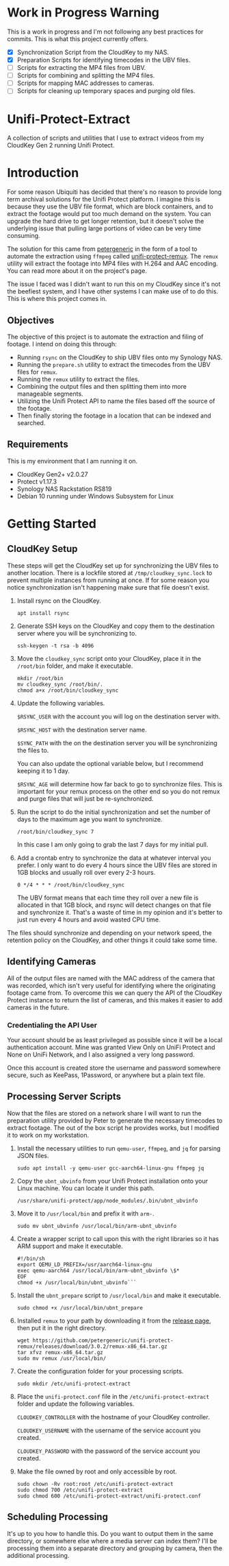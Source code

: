 # Work in Progress Warning

This is a work in progress and I'm not following any best practices for commits. This is what this project currently offers.

 - [x] Synchronization Script from the CloudKey to my NAS.
 - [x] Preparation Scripts for identifying timecodes in the UBV files.
 - [ ] Scripts for extracting the MP4 files from UBV.
 - [ ] Scripts for combining and splitting the MP4 files.
 - [ ] Scripts for mapping MAC addresses to cameras.
 - [ ] Scripts for cleaning up temporary spaces and purging old files.

# Unifi-Protect-Extract
A collection of scripts and utilities that I use to extract videos from my CloudKey Gen 2 running Unifi Protect.

# Introduction

For some reason Ubiquiti has decided that there's no reason to provide long term archival solutions for the Unifi Protect platform. I imagine this is because they use the UBV file format, which are block containers, and to extract the footage would put too much demand on the system. You can upgrade the hard drive to get longer retention, but it doesn't solve the underlying issue that pulling large portions of video can be very time consuming.

The solution for this came from [petergeneric](https://github.com/petergeneric) in the form of a tool to automate the extraction using `ffmpeg` called [unifi-protect-remux](https://github.com/petergeneric/unifi-protect-remux). The `remux` utility will extract the footage into MP4 files with H.264 and AAC encoding. You can read more about it on the project's page.

The issue I faced was I didn't want to run this on my CloudKey since it's not the beefiest system, and I have other systems I can make use of to do this. This is where this project comes in.

## Objectives

The objective of this project is to automate the extraction and filing of footage. I intend on doing this through:

* Running `rsync` on the CloudKey to ship UBV files onto my Synology NAS.
* Running the `prepare.sh` utility to extract the timecodes from the UBV files for `remux`.
* Running the `remux` utility to extract the files.
* Combining the output files and then splitting them into more manageable segments.
* Utilizing the Unifi Protect API to name the files based off the source of the footage.
* Then finally storing the footage in a location that can be indexed and searched.

## Requirements

This is my environment that I am running it on.

* CloudKey Gen2+ v2.0.27
* Protect v1.17.3
* Synology NAS Rackstation RS819
* Debian 10 running under Windows Subsystem for Linux

# Getting Started
## CloudKey Setup

These steps will get the CloudKey set up for synchronizing the UBV files to another location. There is a lockfile stored at `/tmp/cloudkey_sync.lock` to prevent multiple instances from running at once. If for some reason you notice synchronization isn't happening make sure that file doesn't exist.

1. Install rsync on the CloudKey.

   `apt install rsync`

2. Generate SSH keys on the CloudKey and copy them to the destination server where you will be synchronizing to.

    `ssh-keygen -t rsa -b 4096`

3. Move the `cloudkey_sync` script onto your CloudKey, place it in the `/root/bin` folder, and make it executable.

    ```
    mkdir /root/bin
    mv cloudkey_sync /root/bin/.
    chmod a+x /root/bin/cloudkey_sync
    ```

4. Update the following variables.

    `$RSYNC_USER` with the account you will log on the destination server with.

    `$RSYNC_HOST` with the destination server name.

    `$SYNC_PATH` with the on the destination server you will be synchronizing the files to.

    You can also update the optional variable below, but I recommend keeping it to 1 day.

    `$RSYNC_AGE` will determine how far back to go to synchronize files. This is important for your remux process on the other end so you do not remux and purge files that will just be re-synchronized.

5. Run the script to do the initial synchronization and set the number of days to the maximum age you want to synchronize.

    `/root/bin/cloudkey_sync 7`

    In this case I am only going to grab the last 7 days for my initial pull.

6. Add a crontab entry to synchronize the data at whatever interval you prefer. I only want to do every 4 hours since the UBV files are stored in 1GB blocks and usually roll over every 2-3 hours.

    `0 */4 * * * /root/bin/cloudkey_sync`

    The UBV format means that each time they roll over a new file is allocated in that 1GB block, and rsync will detect changes on that file and synchronize it. That's a waste of time in my opinion and it's better to just run every 4 hours and avoid wasted CPU time.

The files should synchronize and depending on your network speed, the retention policy on the CloudKey, and other things it could take some time.

## Identifying Cameras

All of the output files are named with the MAC address of the camera that was recorded, which isn't very useful for identifying where the originating footage came from. To overcome this we can query the API of the CloudKey Protect instance to return the list of cameras, and this makes it easier to add cameras in the future.

### Credentialing the API User

Your account should be as least privileged as possible since it will be a local authentication account. Mine was granted View Only on UniFi Protect and None on UniFi Network, and I also assigned a very long password.

Once this account is created store the username and password somewhere secure, such as KeePass, 1Password, or anywhere but a plain text file.

## Processing Server Scripts

Now that the files are stored on a network share I will want to run the preparation utility provided by Peter to generate the necessary timecodes to extract footage. The out of the box script he provides works, but I modified it to work on my workstation.

1. Install the necessary utilities to run `qemu-user`, `ffmpeg`, and `jq` for parsing JSON files.

    `sudo apt install -y qemu-user gcc-aarch64-linux-gnu ffmpeg jq`

2. Copy the `ubnt_ubvinfo` from your Unifi Protect installation onto your Linux machine. You can locate it under this path.

    `/usr/share/unifi-protect/app/node_modules/.bin/ubnt_ubvinfo`

3. Move it to `/usr/local/bin` and prefix it with `arm-`.

    `sudo mv ubnt_ubvinfo /usr/local/bin/arm-ubnt_ubvinfo`

4. Create a wrapper script to call upon this with the right libraries so it has ARM support and make it executable.

    ```sudo tee /usr/local/bin/ubnt_ubvinfo <<EOF
    #!/bin/sh
    export QEMU_LD_PREFIX=/usr/aarch64-linux-gnu
    exec qemu-aarch64 /usr/local/bin/arm-ubnt_ubvinfo \$*
    EOF
    chmod +x /usr/local/bin/ubnt_ubvinfo```

5. Install the `ubnt_prepare` script to `/usr/local/bin` and make it executable.

    `sudo chmod +x /usr/local/bin/ubnt_prepare`

6. Installed `remux` to your path by downloading it from the [release page](https://github.com/petergeneric/unifi-protect-remux/releases), then put it in the right directory.

    ```
    wget https://github.com/petergeneric/unifi-protect-remux/releases/download/3.0.2/remux-x86_64.tar.gz
    tar xfvz remux-x86_64.tar.gz
    sudo mv remux /usr/local/bin/
    ```

6. Create the configuration folder for your processing scripts.

    `sudo mkdir /etc/unifi-protect-extract`

7. Place the `unifi-protect.conf` file in the `/etc/unifi-protect-extract` folder and update the following variables.

    `CLOUDKEY_CONTROLLER` with the hostname of your CloudKey controller.

    `CLOUDKEY_USERNAME` with the username of the service account you created.

    `CLOUDKEY_PASSWORD` with the password of the service account you created.

8. Make the file owned by root and only accessible by root.

    ```
    sudo chown -Rv root:root /etc/unifi-protect-extract
    sudo chmod 700 /etc/unifi-protect-extract
    sudo chmod 600 /etc/unifi-protect-extract/unifi-protect.conf
    ```

## Scheduling Processing

It's up to you how to handle this. Do you want to output them in the same directory, or somewhere else where a media server can index them? I'll be processing them into a separate directory and grouping by camera, then the additional processing.

